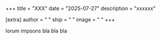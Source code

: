 +++
title = "XXX"
date = "2025-07-27"
description = "xxxxxx"

[extra] 
author = " " 
ship = " " 
image = " "
+++

lorum impsons bla bla bla
